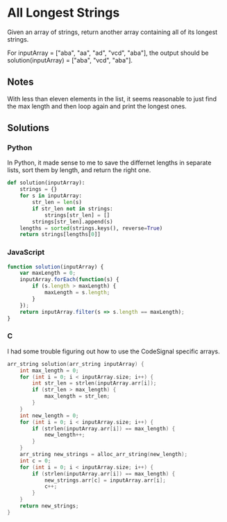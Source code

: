 # All Longest Strings
Given an array of strings, return another array containing all of its longest strings.

For inputArray = ["aba", "aa", "ad", "vcd", "aba"], the output should be
solution(inputArray) = ["aba", "vcd", "aba"].

## Notes
With less than eleven elements in the list, it seems reasonable to just find the max length and then loop again and print the longest ones.

## Solutions

### Python
In Python, it made sense to me to save the differnet lengths in separate lists, sort them by length, and return the right one.
```python
def solution(inputArray):
    strings = {}
    for s in inputArray:
        str_len = len(s)
        if str_len not in strings:
            strings[str_len] = []
        strings[str_len].append(s)
    lengths = sorted(strings.keys(), reverse=True)
    return strings[lengths[0]]
```

### JavaScript
```javascript
function solution(inputArray) {
    var maxLength = 0;
    inputArray.forEach(function(s) {
        if (s.length > maxLength) {
            maxLength = s.length;
        }
    });
    return inputArray.filter(s => s.length == maxLength);
}
```

### C
I had some trouble figuring out how to use the CodeSignal specific arrays.

```c
arr_string solution(arr_string inputArray) {
    int max_length = 0;
    for (int i = 0; i < inputArray.size; i++) {
        int str_len = strlen(inputArray.arr[i]);
        if (str_len > max_length) {
            max_length = str_len;
        }
    }
    int new_length = 0;
    for (int i = 0; i < inputArray.size; i++) {
        if (strlen(inputArray.arr[i]) == max_length) {
            new_length++;
        }
    }
    arr_string new_strings = alloc_arr_string(new_length);
    int c = 0;
    for (int i = 0; i < inputArray.size; i++) {
        if (strlen(inputArray.arr[i]) == max_length) {
            new_strings.arr[c] = inputArray.arr[i];
            c++;
        }
    }
    return new_strings;
}
```